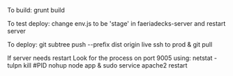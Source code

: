 To build:
grunt build

To test deploy:
change env.js to be 'stage' in faeriadecks-server and restart server

To deploy:
git subtree push --prefix dist origin live
ssh to prod & git pull

If server needs restart
Look for the process on port 9005 using: netstat -tulpn
kill #PID
nohup node app &
sudo service apache2 restart
